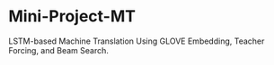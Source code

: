 # Mini-Project-MT
LSTM-based Machine Translation Using GLOVE Embedding, Teacher Forcing, and Beam Search.
  
